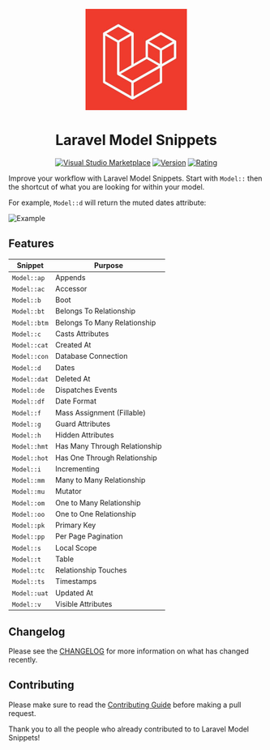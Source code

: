 <p align="center">
    <img src="images/icon.png" width="200">
</p>

<h1 align="center">Laravel Model Snippets</h1>

<p align="center">
<a href="https://marketplace.visualstudio.com/items?itemName=ahinkle.laravel-model-snippets"><img src="https://img.shields.io/vscode-marketplace/d/ahinkle.laravel-model-snippets.svg" alt="Visual Studio Marketplace"></a>
<a href="https://marketplace.visualstudio.com/items?itemName=ahinkle.laravel-model-snippets"><img src="https://img.shields.io/vscode-marketplace/v/ahinkle.laravel-model-snippets.svg" alt="Version"></a>
<a href="https://marketplace.visualstudio.com/items?itemName=ahinkle.laravel-model-snippets"><img src="https://img.shields.io/visual-studio-marketplace/stars/ahinkle.laravel-model-snippets" alt="Rating"></a>
</p>


Improve your workflow with Laravel Model Snippets. Start with `Model::` then the shortcut of what you are looking for within your model.

For example, `Model::d` will return the muted dates attribute:

![Example](images/example.gif)


## Features

| Snippet                      | Purpose                            |
| ---------------------------- | ---------------------------------- |
| `Model::ap`                  | Appends                            |
| `Model::ac`                  | Accessor                            |
| `Model::b`                   | Boot                               |
| `Model::bt`                  | Belongs To Relationship            |
| `Model::btm`                 | Belongs To Many Relationship       |
| `Model::c`                   | Casts Attributes                   |
| `Model::cat`                 | Created At                         |
| `Model::con`                 | Database Connection                |
| `Model::d`                   | Dates                              |
| `Model::dat`                 | Deleted At                         |
| `Model::de`                  | Dispatches Events                  |
| `Model::df`                  | Date Format                        |
| `Model::f`                   | Mass Assignment (Fillable)         |
| `Model::g`                   | Guard Attributes                   |
| `Model::h`                   | Hidden Attributes                  |
| `Model::hmt`                 | Has Many Through Relationship      |
| `Model::hot`                 | Has One Through Relationship       |
| `Model::i`                   | Incrementing                       |
| `Model::mm`                  | Many to Many Relationship          |
| `Model::mu`                  | Mutator                            |
| `Model::om`                  | One to Many Relationship           |
| `Model::oo`                  | One to One Relationship            |
| `Model::pk`                  | Primary Key                        |
| `Model::pp`                  | Per Page Pagination                |
| `Model::s`                   | Local Scope                        |
| `Model::t`                   | Table                              |
| `Model::tc`                  | Relationship Touches               |
| `Model::ts`                  | Timestamps                         |
| `Model::uat`                 | Updated At                         |
| `Model::v`                   | Visible Attributes                 |

## Changelog

Please see the [CHANGELOG](CHANGELOG.md) for more information on what has changed recently.

## Contributing

Please make sure to read the [Contributing Guide](CONTRIBUTING.md) before making a pull request.

Thank you to all the people who already contributed to to Laravel Model Snippets!